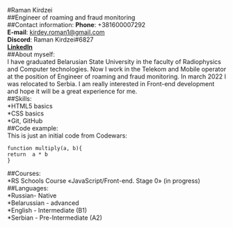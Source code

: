 #Raman Kirdzei  
##Engineer of roaming and fraud monitoring  
##Contact information: 
**Phone**: +381600007292  
**E-mail**: kirdey.roman1@gmail.com  
**Discord**: Raman Kirdzei#6827  
[**LinkedIn**](https://www.linkedin.com/in/raman-kirdzei)  
##About myself:  
I have graduated Belarusian State University in the faculty of Radiophysics and Computer technologies. Now I work in the Telekom and Mobile operator at the position of Engineer of roaming and fraud monitoring. In march 2022 I was relocated to Serbia. I am really interested in Front-end development and hope it will be a great experience for me.  
##Skills:  
*HTML5 basics  
*CSS basics  
*Git, GitHub  
##Code example:  
This is just an initial code from Codewars:  
~~~
function multiply(a, b){
return  a * b
}
~~~
##Courses:  
*RS Schools Course «JavaScript/Front-end. Stage 0» (in progress)  
##Languages:  
*Russian- Native  
*Belarussian - advanced  
*English - Intermediate (B1)  
*Serbian - Pre-Intermediate (A2)  


